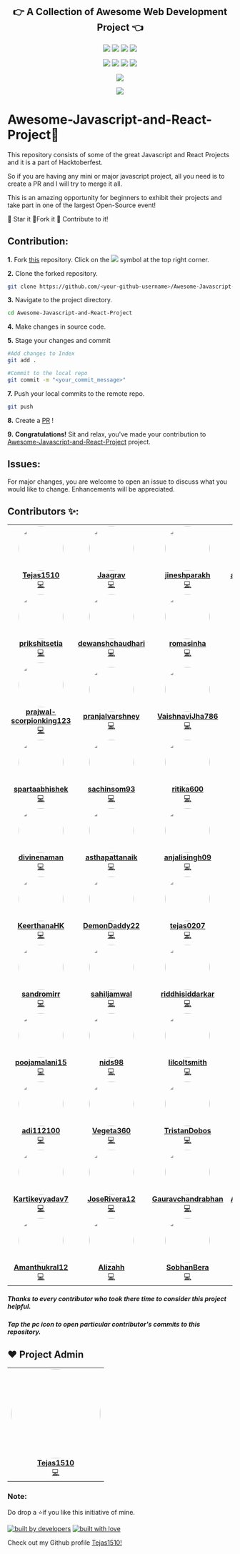 <p align="center">
<h2 align="center">👉 A Collection of Awesome Web Development Project 👈</h2>
</p>

<p align="center">
<img src="https://img.shields.io/badge/language-Javascript-blue?style=for-the-badge">
<img src="https://img.shields.io/badge/language-React-blue?style=for-the-badge">
<img src="https://img.shields.io/badge/language-HTML&CSS-blue?style=for-the-badge">
<img src="https://img.shields.io/badge/language-Django-blue?style=for-the-badge">  
 </p>
 
 <p align="center">
<img src="https://img.shields.io/github/stars/Tejas1510/Awesome-Javascript-and-React-Project?style=for-the-badge" >
<img src="https://img.shields.io/github/forks/Tejas1510/Awesome-Javascript-and-React-Project?style=for-the-badge" >  
<img src="https://img.shields.io/github/issues-raw/Tejas1510/Awesome-Javascript-and-React-Project?style=for-the-badge" >
<img src="https://img.shields.io/github/issues-pr-closed-raw/Tejas1510/Awesome-Javascript-and-React-Project?style=for-the-badge" >
</p>
 
<p align="center">
<img src="https://img.shields.io/github/hacktoberfest/2020/Tejas1510/Awesome-Javascript-and-React-Project?style=for-the-badge">
</p>

<p align="center">
<img src="https://img.shields.io/github/contributors/Tejas1510/Awesome-Javascript-and-React-Project?style=for-the-badge">
</p>

# **Awesome-Javascript-and-React-Project**💯

This repository consists of some of the great Javascript and React Projects and it is a part of Hacktoberfest.

So if you are having any mini or major javascript project, all you need is to create a PR and I will try to merge it all.

This is an amazing opportunity for beginners to exhibit their projects and take part in one of the largest Open-Source event!

:star2: Star it 
:fork_and_knife:Fork it
:handshake: Contribute to it!

## Contribution:
**1.** Fork [this](https://github.com/Tejas1510/Awesome-Javascript-and-React-Project) repository.
Click on the <a href="https://github.com/Tejas1510/Awesome-Javascript-and-React-Project"><img src="https://img.icons8.com/ios/24/000000/code-fork.png"></a> symbol at the top right corner.

**2.** Clone the forked repository.

```bash
git clone https://github.com/<your-github-username>/Awesome-Javascript-and-React-Project
```

**3.** Navigate to the project directory.

```bash
cd Awesome-Javascript-and-React-Project
```

**4.** Make changes in source code.

**5.** Stage your changes and commit

```bash
#Add changes to Index
git add .

#Commit to the local repo
git commit -m "<your_commit_message>"
```

**7.** Push your local commits to the remote repo.

```bash
git push 
```

**8.** Create a [PR](https://help.github.com/en/github/collaborating-with-issues-and-pull-requests/creating-a-pull-request) !

**9.** **Congratulations!** Sit and relax, you've made your contribution to [Awesome-Javascript-and-React-Project](https://github.com/Tejas1510/Awesome-Javascript-and-React-Project) project.

## Issues:
For major changes, you are welcome to open an issue to discuss what you would like to change. Enhancements will be appreciated.



## Contributors ✨:

<table>
    <tr>
        <td align="center">
            <a href="https://github.com/Tejas1510">
            <img src="https://avatars0.githubusercontent.com/u/64543913?s=400&u=6468d71695b9ce8fc4a5704cfe7df32fdd28437a&v=4" width="100px;" alt="" style="border-radius:50%"/> <br />
            <b>Tejas1510</b>
            </a><br />
            <a href="https://github.com/Tejas1510/Awesome-Javascript-and-React-Project/commits?author=Tejas1510" title="Coding">💻</a>
        </td>
        <td align="center">
            <a href="https://github.com/Jaagrav">
            <img src="https://avatars3.githubusercontent.com/u/52719271?s=400&u=6013170e3ddd824f72cc8ad4092cdf3bb03da4f9&v=4" width="100px;" alt="" style="border-radius:50%"/> <br />
            <b>Jaagrav</b>
            </a><br />
            <a href="https://github.com/Tejas1510/Awesome-Javascript-and-React-Project/commits?author=Jaagrav" title="Coding">💻</a>
        </td>
        <td align="center">
            <a href="https://github.com/jineshparakh">
            <img src="https://avatars3.githubusercontent.com/u/50925060?s=400&u=cf0201ec66494b098a3c84daccd63b2b8d166b57&v=4" width="100px;" alt="" style="border-radius:50%"/> <br />
            <b>jineshparakh</b>
            </a><br />
            <a href="https://github.com/Tejas1510/Awesome-Javascript-and-React-Project/commits?author=jineshparakh" title="Coding">💻</a>
        </td>
        <td align="center">
            <a href="https://github.com/arpitkhare144">
            <img src="https://avatars3.githubusercontent.com/u/60066282?s=400&v=4" width="100px;" alt="" style="border-radius:50%"/> <br />
            <b>arpitkhare144</b>
            </a><br />
            <a href="https://github.com/Tejas1510/Awesome-Javascript-and-React-Project/commits?author=arpitkhare144" title="Coding">💻</a>
        </td>
        <td align="center">
            <a href="https://github.com/DevrajDC">
            <img src="https://avatars2.githubusercontent.com/u/65373279?s=400&u=f9d6848f32e292563a3b97805b3cf1716f089691&v=4" width="100px;" alt="" style="border-radius:50%"/> <br />
            <b>DevrajDC</b>
            </a><br />
            <a href="https://github.com/Tejas1510/Awesome-Javascript-and-React-Project/commits?author=DevrajDC" title="Coding">💻</a>
        </td>
    </tr>
    <tr>
        <td align="center">
            <a href="https://github.com/prikshitsetia">
            <img src="https://avatars1.githubusercontent.com/u/42894108?s=400&u=0e10b044ac6776c0e0153e1a866775699f685260&v=4" width="100px;" alt="" style="border-radius:50%"/> <br />
            <b>prikshitsetia</b>
            </a><br />
            <a href="https://github.com/Tejas1510/Awesome-Javascript-and-React-Project/commits?author=prikshitsetia" title="Coding">💻</a>
        </td>
        <td align="center">
            <a href="https://github.com/dewanshchaudhari">
            <img src="https://avatars1.githubusercontent.com/u/55588442?s=400&u=ed67c7cea7039c42d83557b7130022b1c01f65e3&v=4" width="100px;" alt="" style="border-radius:50%"/> <br />
            <b>dewanshchaudhari</b>
            </a><br />
            <a href="https://github.com/Tejas1510/Awesome-Javascript-and-React-Project/commits?author=dewanshchaudhari" title="Coding">💻</a>
        </td>
        <td align="center">
            <a href="https://github.com/romasinha">
            <img src="https://avatars3.githubusercontent.com/u/65072006?s=400&u=df99f6d5e7e8a0e4b19b8d07920497bf68c4202a&v=4" width="100px;" alt="" style="border-radius:50%"/> <br />
            <b>romasinha</b>
            </a><br />
            <a href="https://github.com/Tejas1510/Awesome-Javascript-and-React-Project/commits?author=romasinha" title="Coding">💻</a>
        </td>
        <td align="center">
            <a href="https://github.com/ShwetKhatri">
            <img src="https://avatars3.githubusercontent.com/u/56433897?s=400&v=4" width="100px;" alt="" style="border-radius:50%"/> <br />
            <b>ShwetKhatri</b>
            </a><br />
            <a href="https://github.com/Tejas1510/Awesome-Javascript-and-React-Project/commits?author=ShwetKhatri" title="Coding">💻</a>
        </td>
        <td align="center">
            <a href="https://github.com/AdityaSharma96">
            <img src="https://avatars1.githubusercontent.com/u/54368482?s=400&v=4" width="100px;" alt="" style="border-radius:50%"/> <br />
            <b>AdityaSharma96</b>
            </a><br />
            <a href="https://github.com/Tejas1510/Awesome-Javascript-and-React-Project/commits?author=AdityaSharma96" title="Coding">💻</a>
        </td>
    </tr>
    <tr>
        <td align="center">
            <a href="https://github.com/prajwal-scorpionking123">
            <img src="https://avatars3.githubusercontent.com/u/46968147?s=400&u=d2c67c24c64def4f4e9a698c9822954c46f07384&v=4" width="100px;" alt="" style="border-radius:50%"/> <br />
            <b>prajwal-scorpionking123</b>
            </a><br />
            <a href="https://github.com/Tejas1510/Awesome-Javascript-and-React-Project/commits?author=prajwal-scorpionking123" title="Coding">💻</a>
        </td>
        <td align="center">
            <a href="https://github.com/pranjalvarshney">
            <img src="https://avatars2.githubusercontent.com/u/36803450?s=400&v=4" width="100px;" alt="" style="border-radius:50%"/> <br />
            <b>pranjalvarshney</b>
            </a><br />
            <a href="https://github.com/Tejas1510/Awesome-Javascript-and-React-Project/commits?author=pranjalvarshney" title="Coding">💻</a>
        </td>
        <td align="center">
            <a href="https://github.com/VaishnaviJha786">
            <img src="https://avatars2.githubusercontent.com/u/52750035?s=400&v=4" width="100px;" alt="" style="border-radius:50%"/> <br />
            <b>VaishnaviJha786</b>
            </a><br />
            <a href="https://github.com/Tejas1510/Awesome-Javascript-and-React-Project/commits?author=VaishnaviJha786" title="Coding">💻</a>
        </td>
        <td align="center">
            <a href="https://github.com/Shivangi-ch">
            <img src="https://avatars2.githubusercontent.com/u/57783826?s=400&v=4" width="100px;" alt="" style="border-radius:50%"/> <br />
            <b>Shivangi-ch</b>
            </a><br />
            <a href="https://github.com/Tejas1510/Awesome-Javascript-and-React-Project/commits?author=Shivangi-ch" title="Coding">💻</a>
        </td>
        <td align="center">
            <a href="https://github.com/Neat-Stack">
            <img src="https://avatars2.githubusercontent.com/u/56643218?s=400&u=962ec597f9225080175157c43d3647e9696927c4&v=4" width="100px;" alt="" style="border-radius:50%"/> <br />
            <b>Neat-Stack</b>
            </a><br />
            <a href="https://github.com/Tejas1510/Awesome-Javascript-and-React-Project/commits?author=Neat-Stack" title="Coding">💻</a>
        </td>
    </tr>
    <tr>
        <td align="center">
            <a href="https://github.com/spartaabhishek">
            <img src="https://avatars0.githubusercontent.com/u/70537689?s=400&u=6fc7e61107d4429183c5219baf587f29f580d0ae&v=4" width="100px;" alt="" style="border-radius:50%"/> <br />
            <b>spartaabhishek</b>
            </a><br />
            <a href="https://github.com/Tejas1510/Awesome-Javascript-and-React-Project/commits?author=spartaabhishek" title="Coding">💻</a>
        </td>
        <td align="center">
            <a href="https://github.com/sachinsom93">
            <img src="https://avatars0.githubusercontent.com/u/64790109?s=400&u=3f7787ea74a7314276b75a80ff8b7a2eda59f565&v=4" width="100px;" alt="" style="border-radius:50%"/> <br />
            <b>sachinsom93</b>
            </a><br />
            <a href="https://github.com/Tejas1510/Awesome-Javascript-and-React-Project/commits?author=sachinsom93" title="Coding">💻</a>
        </td>
        <td align="center">
            <a href="https://github.com/ritika600">
            <img src="https://avatars0.githubusercontent.com/u/64130468?s=400&u=bd17737ae7e801b6874734e8cfc045a6acaebdb6&v=4" width="100px;" alt="" style="border-radius:50%"/> <br />
            <b>ritika600</b>
            </a><br />
            <a href="https://github.com/Tejas1510/Awesome-Javascript-and-React-Project/commits?author=ritika600" title="Coding">💻</a>
        </td>
        <td align="center">
            <a href="https://github.com/proghead00">
            <img src="https://avatars0.githubusercontent.com/u/55017730?s=400&u=91fe2e4d9e7ac99e0e2e1ca92cf4abfccd6f951f&v=4" width="100px;" alt="" style="border-radius:50%"/> <br />
            <b>proghead00</b>
            </a><br />
            <a href="https://github.com/Tejas1510/Awesome-Javascript-and-React-Project/commits?author=proghead00" title="Coding">💻</a>
        </td>
        <td align="center">
            <a href="https://github.com/ishitacodes">
            <img src="https://avatars1.githubusercontent.com/u/69325101?s=400&v=4" width="100px;" alt="" style="border-radius:50%"/> <br />
            <b>ishitacodes</b>
            </a><br />
            <a href="https://github.com/Tejas1510/Awesome-Javascript-and-React-Project/commits?author=ishitacodes" title="Coding">💻</a>
        </td>
    </tr>
    <tr>
        <td align="center">
            <a href="https://github.com/divinenaman">
            <img src="https://avatars1.githubusercontent.com/u/63128054?s=400&u=fdc47465b9de683829ddd499ce1e4695ae6e8608&v=4" width="100px;" alt="" style="border-radius:50%"/> <br />
            <b>divinenaman</b>
            </a><br />
            <a href="https://github.com/Tejas1510/Awesome-Javascript-and-React-Project/commits?author=divinenaman" title="Coding">💻</a>
        </td>
        <td align="center">
            <a href="https://github.com/asthapattanaik">
            <img src="https://avatars0.githubusercontent.com/u/58721632?s=400&u=bb6cbcd561c86b500e6c462e30d6b8e308f6898c&v=4" width="100px;" alt="" style="border-radius:50%"/> <br />
            <b>asthapattanaik</b>
            </a><br />
            <a href="https://github.com/Tejas1510/Awesome-Javascript-and-React-Project/commits?author=asthapattanaik" title="Coding">💻</a>
        </td>
        <td align="center">
            <a href="https://github.com/anjalisingh09">
            <img src="https://avatars2.githubusercontent.com/u/38291012?s=400&u=b44f5c9c0d85a017ca64ec85c77efbf16c345a80&v=4" width="100px;" alt="" style="border-radius:50%"/> <br />
            <b>anjalisingh09</b>
            </a><br />
            <a href="https://github.com/Tejas1510/Awesome-Javascript-and-React-Project/commits?author=anjalisingh09" title="Coding">💻</a>
        </td>
        <td align="center">
            <a href="https://github.com/albertbolt1">
            <img src="https://avatars2.githubusercontent.com/u/45144020?s=400&v=4" width="100px;" alt="" style="border-radius:50%"/> <br />
            <b>albertbolt1</b>
            </a><br />
            <a href="https://github.com/Tejas1510/Awesome-Javascript-and-React-Project/commits?author=albertbolt1" title="Coding">💻</a>
        </td>
        <td align="center">
            <a href="https://github.com/Sushantrimurti">
            <img src="https://avatars0.githubusercontent.com/u/56467504?s=400&u=e4880e5563c988103a3a448b5a4757b18533197e&v=4" width="100px;" alt="" style="border-radius:50%"/> <br />
            <b>Sushantrimurti</b>
            </a><br />
            <a href="https://github.com/Tejas1510/Awesome-Javascript-and-React-Project/commits?author=Sushantrimurti" title="Coding">💻</a>
        </td>
    </tr>
    <tr>
        <td align="center">
            <a href="https://github.com/KeerthanaHK">
            <img src="https://avatars3.githubusercontent.com/u/54075393?s=400&v=4" width="100px;" alt="" style="border-radius:50%"/> <br />
            <b>KeerthanaHK</b>
            </a><br />
            <a href="https://github.com/Tejas1510/Awesome-Javascript-and-React-Project/commits?author=KeerthanaHK" title="Coding">💻</a>
        </td>
        <td align="center">
            <a href="https://github.com/DemonDaddy22">
            <img src="https://avatars0.githubusercontent.com/u/39908472?s=400&u=d02d57cf1b01e6571a27aa2f5085a0e4b01d1dfe&v=4" width="100px;" alt="" style="border-radius:50%"/> <br />
            <b>DemonDaddy22</b>
            </a><br />
            <a href="https://github.com/Tejas1510/Awesome-Javascript-and-React-Project/commits?author=DemonDaddy22" title="Coding">💻</a>
        </td>
        <td align="center">
            <a href="https://github.com/tejas0207">
            <img src="https://avatars3.githubusercontent.com/u/67390503?s=400&v=4" width="100px;" alt="" style="border-radius:50%"/> <br />
            <b>tejas0207</b>
            </a><br />
            <a href="https://github.com/Tejas1510/Awesome-Javascript-and-React-Project/commits?author=tejas0207" title="Coding">💻</a>
        </td>
        <td align="center">
            <a href="https://github.com/swoyamsss">
            <img src="https://avatars1.githubusercontent.com/u/64949434?s=400&v=4" width="100px;" alt="" style="border-radius:50%"/> <br />
            <b>swoyamsss</b>
            </a><br />
            <a href="https://github.com/Tejas1510/Awesome-Javascript-and-React-Project/commits?author=swoyamsss" title="Coding">💻</a>
        </td>
        <td align="center">
            <a href="https://github.com/shuaibabs">
            <img src="https://avatars3.githubusercontent.com/u/59706173?s=400&u=568dc44b0b4ea6b507628e7e751cccc08c9b542b&v=4" width="100px;" alt="" style="border-radius:50%"/> <br />
            <b>shuaibabs</b>
            </a><br />
            <a href="https://github.com/Tejas1510/Awesome-Javascript-and-React-Project/commits?author=shuaibabs" title="Coding">💻</a>
        </td>
    </tr>
    <tr>
        <td align="center">
            <a href="https://github.com/sandromirr">
            <img src="https://avatars2.githubusercontent.com/u/14790633?s=400&u=ff8dd28e384411f9b4340fc17abe5e2e087edf08&v=4" width="100px;" alt="" style="border-radius:50%"/> <br />
            <b>sandromirr</b>
            </a><br />
            <a href="https://github.com/Tejas1510/Awesome-Javascript-and-React-Project/commits?author=sandromirr" title="Coding">💻</a>
        </td>
        <td align="center">
            <a href="https://github.com/sahiljamwal">
            <img src="https://avatars3.githubusercontent.com/u/34044226?s=400&u=24f148f80109dfb7d9627a65eb48fa3b0bcb5bbe&v=4" width="100px;" alt="" style="border-radius:50%"/> <br />
            <b>sahiljamwal</b>
            </a><br />
            <a href="https://github.com/Tejas1510/Awesome-Javascript-and-React-Project/commits?author=sahiljamwal" title="Coding">💻</a>
        </td>
        <td align="center">
            <a href="https://github.com/riddhisiddarkar">
            <img src="https://avatars3.githubusercontent.com/u/59356132?s=400&v=4" width="100px;" alt="" style="border-radius:50%"/> <br />
            <b>riddhisiddarkar</b>
            </a><br />
            <a href="https://github.com/Tejas1510/Awesome-Javascript-and-React-Project/commits?author=riddhisiddarkar" title="Coding">💻</a>
        </td>
        <td align="center">
            <a href="https://github.com/pranitcode">
            <img src="https://avatars1.githubusercontent.com/u/61083651?s=400&u=002f4d9d5ef19db0aceeddddc50ed30b4878998f&v=4" width="100px;" alt="" style="border-radius:50%"/> <br />
            <b>pranitcode</b>
            </a><br />
            <a href="https://github.com/Tejas1510/Awesome-Javascript-and-React-Project/commits?author=pranitcode" title="Coding">💻</a>
        </td>
        <td align="center">
            <a href="https://github.com/prachi0513">
            <img src="https://avatars3.githubusercontent.com/u/56106340?s=400&u=9302efd9e544b03994a5568726b58d4629bd8715&v=4" width="100px;" alt="" style="border-radius:50%"/> <br />
            <b>prachi0513</b>
            </a><br />
            <a href="https://github.com/Tejas1510/Awesome-Javascript-and-React-Project/commits?author=prachi0513" title="Coding">💻</a>
        </td>
    </tr>
    <tr>
        <td align="center">
            <a href="https://github.com/poojamalani15">
            <img src="https://avatars3.githubusercontent.com/u/63039519?s=400&v=4" width="100px;" alt="" style="border-radius:50%"/> <br />
            <b>poojamalani15</b>
            </a><br />
            <a href="https://github.com/Tejas1510/Awesome-Javascript-and-React-Project/commits?author=poojamalani15" title="Coding">💻</a>
        </td>
        <td align="center">
            <a href="https://github.com/nids98">
            <img src="https://avatars3.githubusercontent.com/u/37770020?s=400&u=2790c94b416f0febff4e60b3c4785896443e837d&v=4" width="100px;" alt="" style="border-radius:50%"/> <br />
            <b>nids98</b>
            </a><br />
            <a href="https://github.com/Tejas1510/Awesome-Javascript-and-React-Project/commits?author=nids98" title="Coding">💻</a>
        </td>
        <td align="center">
            <a href="https://github.com/lilcoltsmith">
            <img src="https://avatars2.githubusercontent.com/u/5533933?s=400&u=c3f2ca88e8e98fdc9d2bae8c5562bb82d746df2b&v=4" width="100px;" alt="" style="border-radius:50%"/> <br />
            <b>lilcoltsmith</b>
            </a><br />
            <a href="https://github.com/Tejas1510/Awesome-Javascript-and-React-Project/commits?author=lilcoltsmith" title="Coding">💻</a>
        </td>
        <td align="center">
            <a href="https://github.com/goransh927">
            <img src="https://avatars2.githubusercontent.com/u/58051284?s=400&u=2f4b7231783d20c41c0d230e4eba1472391ea3c2&v=4" width="100px;" alt="" style="border-radius:50%"/> <br />
            <b>goransh927</b>
            </a><br />
            <a href="https://github.com/Tejas1510/Awesome-Javascript-and-React-Project/commits?author=goransh927" title="Coding">💻</a>
        </td>
        <td align="center">
            <a href="https://github.com/ashutosh-101">
            <img src="https://avatars3.githubusercontent.com/u/63100683?s=400&u=f460e8d00f36d2ffc2cbff3b85d6b962f9bd2c69&v=4" width="100px;" alt="" style="border-radius:50%"/> <br />
            <b>ashutosh-101</b>
            </a><br />
            <a href="https://github.com/Tejas1510/Awesome-Javascript-and-React-Project/commits?author=ashutosh-101" title="Coding">💻</a>
        </td>
    </tr>
    <tr>
        <td align="center">
            <a href="https://github.com/adi112100">
            <img src="https://avatars3.githubusercontent.com/u/47907947?s=400&u=b1f569cb926d8268fa70fa1a614795fb5e73d5da&v=4" width="100px;" alt="" style="border-radius:50%"/> <br />
            <b>adi112100</b>
            </a><br />
            <a href="https://github.com/Tejas1510/Awesome-Javascript-and-React-Project/commits?author=adi112100" title="Coding">💻</a>
        </td>
        <td align="center">
            <a href="https://github.com/Vegeta360">
            <img src="https://avatars0.githubusercontent.com/u/72193687?s=400&v=4" width="100px;" alt="" style="border-radius:50%"/> <br />
            <b>Vegeta360</b>
            </a><br />
            <a href="https://github.com/Tejas1510/Awesome-Javascript-and-React-Project/commits?author=Vegeta360" title="Coding">💻</a>
        </td>
        <td align="center">
            <a href="https://github.com/TristanDobos">
            <img src="https://avatars3.githubusercontent.com/u/73593021?s=400&v=4" width="100px;" alt="" style="border-radius:50%"/> <br />
            <b>TristanDobos</b>
            </a><br />
            <a href="https://github.com/Tejas1510/Awesome-Javascript-and-React-Project/commits?author=TristanDobos" title="Coding">💻</a>
        </td>
        <td align="center">
            <a href="https://github.com/Sunil-750">
            <img src="https://avatars1.githubusercontent.com/u/54092565?s=400&v=4" width="100px;" alt="" style="border-radius:50%"/> <br />
            <b>Sunil-750</b>
            </a><br />
            <a href="https://github.com/Tejas1510/Awesome-Javascript-and-React-Project/commits?author=Sunil-750" title="Coding">💻</a>
        </td>
        <td align="center">
            <a href="https://github.com/MigueMartelo">
            <img src="https://avatars3.githubusercontent.com/u/20935123?s=400&u=439e8ec69c2366a987573550341882a0f24c1623&v=4" width="100px;" alt="" style="border-radius:50%"/> <br />
            <b>MigueMartelo</b>
            </a><br />
            <a href="https://github.com/Tejas1510/Awesome-Javascript-and-React-Project/commits?author=MigueMartelo" title="Coding">💻</a>
        </td>
    </tr>
    <tr>
        <td align="center">
            <a href="https://github.com/Kartikeyyadav7">
            <img src="https://avatars1.githubusercontent.com/u/51492769?s=400&u=11c9912873f73db6046d22c6aab9d654c6191e67&v=4" width="100px;" alt="" style="border-radius:50%"/> <br />
            <b>Kartikeyyadav7</b>
            </a><br />
            <a href="https://github.com/Tejas1510/Awesome-Javascript-and-React-Project/commits?author=Kartikeyyadav7" title="Coding">💻</a>
        </td>
        <td align="center">
            <a href="https://github.com/JoseRivera12">
            <img src="https://avatars3.githubusercontent.com/u/23196720?s=400&u=44c9cdefa946755fec72db35deb27de883bc135c&v=4" width="100px;" alt="" style="border-radius:50%"/> <br />
            <b>JoseRivera12</b>
            </a><br />
            <a href="https://github.com/Tejas1510/Awesome-Javascript-and-React-Project/commits?author=JoseRivera12" title="Coding">💻</a>
        </td>
        <td align="center">
            <a href="https://github.com/Gauravchandrabhan">
            <img src="https://avatars3.githubusercontent.com/u/60702055?s=400&u=09139fc730aa808b819e3ea23a48b51a6d9b4214&v=4" width="100px;" alt="" style="border-radius:50%"/> <br />
            <b>Gauravchandrabhan</b>
            </a><br />
            <a href="https://github.com/Tejas1510/Awesome-Javascript-and-React-Project/commits?author=Gauravchandrabhan" title="Coding">💻</a>
        </td>
        <td align="center">
            <a href="https://github.com/ArpitaGanatra">
            <img src="https://avatars1.githubusercontent.com/u/35517007?s=400&u=e9ad946a0e1de83152255cd94dbd9d254f432c04&v=4" width="100px;" alt="" style="border-radius:50%"/> <br />
            <b>ArpitaGanatra</b>
            </a><br />
            <a href="https://github.com/Tejas1510/Awesome-Javascript-and-React-Project/commits?author=ArpitaGanatra" title="Coding">💻</a>
        </td>
        <td align="center">
            <a href="https://github.com/AnshikaPranzal">
            <img src="https://avatars2.githubusercontent.com/u/54029542?s=400&v=4" width="100px;" alt="" style="border-radius:50%"/> <br />
            <b>AnshikaPranzal</b>
            </a><br />
            <a href="https://github.com/Tejas1510/Awesome-Javascript-and-React-Project/commits?author=AnshikaPranzal" title="Coding">💻</a>
        </td>
    </tr>
    <tr>
        <td align="center">
            <a href="https://github.com/Amanthukral12">
            <img src="https://avatars2.githubusercontent.com/u/47064923?s=400&u=4b2ee974fd0a0e448d529a4d6e6c122da5d6a8db&v=4" width="100px;" alt="" style="border-radius:50%"/> <br />
            <b>Amanthukral12</b>
            </a><br />
            <a href="https://github.com/Tejas1510/Awesome-Javascript-and-React-Project/commits?author=Amanthukral12" title="Coding">💻</a>
        </td>
        <td align="center">
            <a href="https://github.com/Alizahh">
            <img src="https://avatars1.githubusercontent.com/u/66431244?s=400&u=12d36ff694db222637d9a71d0391e06b16579e00&v=4" width="100px;" alt="" style="border-radius:50%"/> <br />
            <b>Alizahh</b>
            </a><br />
            <a href="https://github.com/Tejas1510/Awesome-Javascript-and-React-Project/commits?author=Alizahh" title="Coding">💻</a>
        </td>
        <td align="center">
            <a href="https://github.com/SobhanBera">
            <img src="https://avatars2.githubusercontent.com/u/50291544?s=460&u=080c8ba0eed666fbccd2ca058c2533ae87463ca6&v=4" width="100px;" alt="" style="border-radius:50%"/> <br />
            <b>SobhanBera</b>
            </a><br />
            <a href="https://github.com/Tejas1510/Awesome-Javascript-and-React-Project/commits?author=SobhanBera" title="Coding">💻</a>
        </td>
    </tr>
</table>

##### Thanks to every contributor who took there time to consider this project helpful.
##### Tap the pc icon to open particular contributor's commits to this repository.

## ❤️ Project Admin
<table>
    <tr>
        <td align="center">
            <a href="https://github.com/Tejas1510">
            <img src="https://avatars0.githubusercontent.com/u/64543913?s=400&u=6468d71695b9ce8fc4a5704cfe7df32fdd28437a&v=4" width="200px;" alt="" style="border-radius:50%"/> <br />
            <b>Tejas1510</b>
            </a><br />
            <a href="https://github.com/Tejas1510/Awesome-Javascript-and-React-Project/commits?author=Tejas1510" title="Coding">💻</a>
        </td>
 </tr>
 </table>

### Note:
Do drop a ⭐if you like this initiative of mine.

<a href="https://github.com/Tejas1510"><img src="http://ForTheBadge.com/images/badges/built-by-developers.svg" alt="built by developers"></a>
[![built with love](https://forthebadge.com/images/badges/built-with-love.svg)](https://github.com/Tejas1510/Awesome-Javascript-and-React-Project)

Check out my Github profile [Tejas1510!](https://github.com/Tejas1510)
